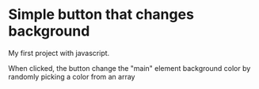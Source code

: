 # Simple button that changes <main> background

My first project with javascript.

When clicked, the button change the "main" element background color by randomly picking a color from an array